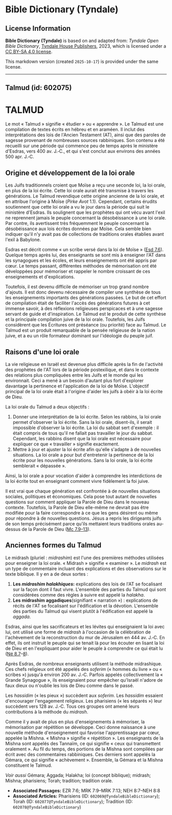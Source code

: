 # Bible Dictionary (Tyndale)

## License Information

**Bible Dictionary (Tyndale)** is based on and adapted from: _Tyndale Open Bible Dictionary_, [Tyndale House Publishers](https://tyndaleopenresources.com/), 2023, which is licensed under a [CC BY-SA 4.0 license](https://creativecommons.org/licenses/by-sa/4.0/legalcode.en).

This markdown version (created `2025-10-17`) is provided under the same license.



--------------------------------

## Talmud (id: 602075)

TALMUD
======

Le mot « Talmud » signifie « étudier » ou « apprendre ». Le Talmud est une compilation de textes écrits en hébreu et en araméen. Il inclut des interprétations des lois de l'Ancien Testament (AT), ainsi que des paroles de sagesse provenant de nombreuses sources rabbiniques. Son contenu a été recueilli sur une période qui commence peu de temps après le ministère d'Esdras, vers 400 av. J.‑C., et qui s'est conclut aux environs des années 500 apr. J.‑C.

Origine et développement de la loi orale
----------------------------------------

Les Juifs traditionnels croient que Moïse a reçu une seconde loi, la loi orale, en plus de la loi écrite. Cette loi orale aurait été transmise à travers les générations. Le Talmud revendique cette origine ancienne de la loi orale, et en attribue l'origine à Moïse (*Pirke Avot* 1\.1\). Cependant, certains érudits soutiennent que cette loi orale a vu le jour dans la période qui suit le ministère d'Esdras. Ils soulignent que les prophètes qui ont vécu avant l'exil ne reprennent jamais le peuple concernant la désobéissance à une loi orale. Par contre, ils avertissent très fréquemment le peuple concernant la désobéissance aux lois écrites données par Moïse. Cela semble bien indiquer qu'il n'y avait pas de collections de traditions orales établies avant l'exil à Babylone.

Esdras est décrit comme « un scribe versé dans la loi de Moïse » ([Esd 7\.6](https://ref.ly/Ezra7:6)). Quelque temps après lui, des enseignants se sont mis à enseigner l'AT dans les synagogues et les écoles, et leurs enseignements ont été appris par cœur. Le temps passant, différentes méthodes de mémorisation ont été développées pour mémoriser et rappeler le nombre croissant de ces enseignements et d'explications.

Toutefois, il est devenu difficile de mémoriser un trop grand nombre d'ajouts. Il est donc devenu nécessaire de compiler une synthèse de tous les enseignements importants des générations passées. Le but de cet effort de compilation était de faciliter l'accès des générations futures à cet immense savoir, à des réflexions religieuses perspicaces et à une sagesse servant de guide et d'inspiration. Le Talmud est le produit de cette synthèse et la principale compilation juive de la loi orale. Toutefois, les Juifs considèrent que les Écritures ont préséance (ou priorité) face au Talmud. Le Talmud est un produit remarquable de la pensée religieuse de la nation juive, et a eu un rôle formateur dominant sur l'idéologie du peuple juif.

Raisons d'une loi orale
-----------------------

La vie religieuse en Israël est devenue plus difficile après la fin de l'activité des prophètes de l'AT lors de la période postexilique, et dans le contexte des relations plus compliquées entre les Juifs et le monde qui les environnait. Ceci a mené à un besoin d'autant plus fort d'explorer davantage la pertinence et l'application de la loi de Moïse. L'objectif principal de la loi orale était à l'origine d'aider les juifs à obéir à la loi écrite de Dieu.

La loi orale du Talmud a deux objectifs :

1. Donner une interprétation de la loi écrite. Selon les rabbins, la loi orale permet d'observer la loi écrite. Sans la loi orale, disent\-ils, il serait impossible d'observer la loi écrite. La loi du sabbat sert d'exemple : il était compris de tous qu'il ne fallait pas travailler le jour du sabbat. Cependant, les rabbins disent que la loi orale est nécessaire pour expliquer ce que « travailler » signifie exactement.
2. Mettre à jour et ajuster la loi écrite afin qu'elle s'adapte à de nouvelles situations. La loi orale a pour but d'entretenir la pertinence de la loi écrite pour les nouvelles générations. Sans la loi orale, la loi écrite semblerait « dépassée ».

Ainsi, la loi orale a pour vocation d'aider à comprendre les interdictions de la loi écrite tout en enseignant comment vivre fidèlement la foi juive.

Il est vrai que chaque génération est confrontée à de nouvelles situations sociales, politiques et économiques. Cela pose tout autant de nouvelles questions sur comment appliquer la Parole de Dieu dans le nouveau contexte. Toutefois, la Parole de Dieu elle\-même ne devrait pas être modifiée pour la faire correspondre à ce que les gens désirent ou même pour répondre à de nouvelles questions. Jésus a repris les dirigeants juifs de son temps précisément parce qu'ils mettaient leurs traditions orales au\-dessus de la Parole de Dieu ([Mc 7\.9–13](https://ref.ly/Mark7:9-Mark7:13)).

Anciennes formes du Talmud
--------------------------

Le midrash (pluriel : *midrashim*) est l'une des premières méthodes utilisées pour enseigner la loi orale. « Midrash » signifie « examiner ». Le *midrash* est un type de commentaire incluant des explications et des observations sur le texte biblique. Il y en a de deux sortes :

1. **Les *midrashim halakhiques*:** explications des lois de l'AT se focalisant sur la façon dont il faut vivre. L'ensemble des parties du Talmud qui sont considérées comme des règles à suivre est appelé la *halakha*.
2. **Les midrashim aggadiques**(signifiant « narration ») : explications de récits de l'AT se focalisant sur l'édification et la dévotion. L'ensemble des parties du Talmud qui visent plutôt à l'édification est appelé la *aggada*.

Esdras, ainsi que les sacrificateurs et les lévites qui enseignaient la loi avec lui, ont utilisé une forme de *midrash* à l'occasion de la célébration de l'achèvement de la reconstruction du mur de Jérusalem en 444 av. J.‑C. En effet, ils ont instruit le peuple qui se tenait là pour les écouter en lisant la loi de Dieu et en l'expliquant pour aider le peuple à comprendre ce qui était lu ([Né 8\.7](https://ref.ly/Neh8:7-Neh8:8)–[8](https://ref.ly/Neh8:7-Neh8:8)).

Après Esdras, de nombreux enseignants utilisent la méthode midrashique. Ces chefs religieux ont été appelés des *soferim* (« hommes du livre » ou « scribes ») jusqu'à environ 200 av. J.‑C. Parfois appelés collectivement la « Grande Synagogue », ils enseignaient pour empêcher qu'Israël n'adore de faux dieux ou n'oublie les lois de Dieu comme dans le passé.

Les *hassidim* (« les pieux ») succèdent aux *soferim*. Les *hassidim* essaient d'encourager l'engagement religieux. Les pharisiens (« les séparés ») leur succèdent vers 128 av. J.‑C. Tous ces groupes ont amené leurs contributions à la méthode du *midrash*.

Comme il y avait de plus en plus d'enseignements à mémoriser, la mémorisation par répétition se développe. Ceci donne naissance à une nouvelle méthode d'enseignement qui favorise l'apprentissage par cœur, appelée la Mishna. « Mishna » signifie « répétition ». Les enseignants de la Mishna sont appelés des Tannaïm, ce qui signifie « ceux qui transmettent oralement ». Au fil du temps, des portions de la Mishna sont compilées par écrit avec des commentaires rabbiniques. Ces derniers sont appelés la Gémara, ce qui signifie « achèvement ». Ensemble, la Gémara et la Mishna constituent le Talmud.

*Voir aussi* Gémara; Aggada; Halakha; loi (concept biblique); midrash; Mishna; pharisiens; Torah; tradition; tradition orale.

* **Associated Passages:** EZR 7:6; MRK 7:9–MRK 7:13; NEH 8:7–NEH 8:8
* **Associated Articles:** Pharisiens (ID: `602069@TyndaleBibleDictionary`); Torah (ID: `602077@TyndaleBibleDictionary`); Tradition (ID: `602078@TyndaleBibleDictionary`)

